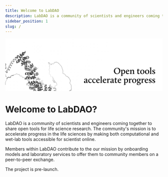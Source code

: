 ```yaml
---
title: Welcome to LabDAO
description: LabDAO is a community of scientists and engineers coming together to share open tools for life science research.
sidebar_position: 1
slug: /
---
```


![openlab map](https://github.com/labdao/assets/blob/main/social/Twitter_Banner.png?raw=true)

# Welcome to LabDAO?

LabDAO is a community of scientists and engineers coming together to share open tools for life science research. The community's mission is to accelerate progress in the life sciences by making both computational and wet-lab tools accessible for scientist online.

Members within LabDAO contribute to the our mission by onboarding models and laboratory services to offer them to community members on a peer-to-peer exchange. 

The project is pre-launch.
